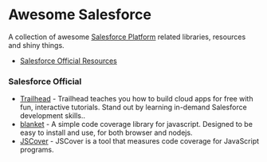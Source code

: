 # Awesome Salesforce

A collection of awesome [Salesforce Platform](https://www.salesforce.com) related libraries, resources and shiny things.

* [Salesforce Official Resources](#Salesforce-official)

### Salesforce Official
* [Trailhead](https://developer.salesforce.com/trailhead) - Trailhead teaches you how to build cloud apps for free with fun, interactive tutorials. Stand out by learning in-demand Salesforce development skills..
* [blanket](https://github.com/alex-seville/blanket) - A simple code coverage library for javascript. Designed to be easy to install and use, for both browser and nodejs.
* [JSCover](https://github.com/tntim96/JSCover) - JSCover is a tool that measures code coverage for JavaScript programs.

